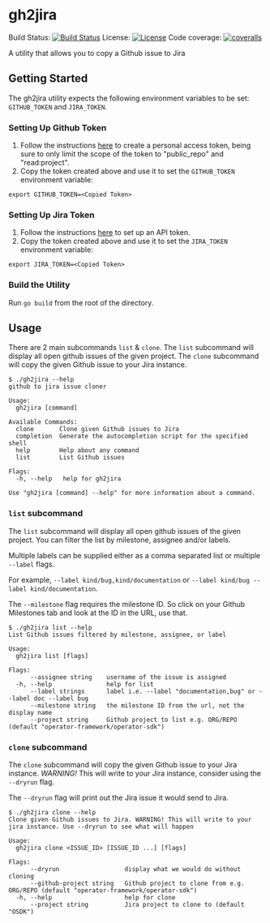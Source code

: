 # gh2jira

Build Status:
[![Build Status][actions-img]](https://github.com/jmrodri/gh2jira/actions)
License:
[![License](http://img.shields.io/:license-apache-blue.svg)](http://www.apache.org/licenses/LICENSE-2.0.html)
Code coverage:
[![coveralls][coveralls-img]](https://coveralls.io/github/jmrodri/gh2jira?branch=main)

A utility that allows you to copy a Github issue to Jira

## Getting Started
The gh2jira utility expects the following environment variables to be set: `GITHUB_TOKEN` and `JIRA_TOKEN`.

### Setting Up Github Token
1. Follow the instructions [here](https://docs.github.com/en/authentication/keeping-your-account-and-data-secure/creating-a-personal-access-token#creating-a-personal-access-token-classic) to create a personal access token, being sure to only limit the scope of the token to "public_repo" and "read:project".
2. Copy the token created above and use it to set the `GITHUB_TOKEN` environment variable:
```
export GITHUB_TOKEN=<Copied Token>
```

### Setting Up Jira Token
1. Follow the instructions [here](https://support.atlassian.com/atlassian-account/docs/manage-api-tokens-for-your-atlassian-account/#Create-an-API-token) to set up an API token.
2. Copy the token created above and use it to set the `JIRA_TOKEN` environment variable:
```
export JIRA_TOKEN=<Copied Token>
```

### Build the Utility
Run `go build` from the root of the directory.

## Usage
There are 2 main subcommands `list` & `clone`. The `list` subcommand will
display all open github issues of the given project. The `clone` subcommand will
copy the given Github issue to your Jira instance.

```
$ ./gh2jira --help
github to jira issue cloner

Usage:
  gh2jira [command]

Available Commands:
  clone       Clone given Github issues to Jira
  completion  Generate the autocompletion script for the specified shell
  help        Help about any command
  list        List Github issues

Flags:
  -h, --help   help for gh2jira

Use "gh2jira [command] --help" for more information about a command.
```

### `list` subcommand

The `list` subcommand will display all open github issues of the given project.
You can filter the list by milestone, assignee and/or labels.

Multiple labels can be supplied either as a comma separated list or multiple `--label` flags.

For example, `--label kind/bug,kind/documentation` or `--label kind/bug --label
kind/documentation`.

The `--milestone` flag requires the milestone ID. So click on your Github
Milestones tab and look at the ID in the URL, use that.

```
$ ./gh2jira list --help
List Github issues filtered by milestone, assignee, or label

Usage:
  gh2jira list [flags]

Flags:
      --assignee string    username of the issue is assigned
  -h, --help               help for list
      --label strings      label i.e. --label "documentation,bug" or --label doc --label bug
      --milestone string   the milestone ID from the url, not the display name
      --project string     Github project to list e.g. ORG/REPO (default "operator-framework/operator-sdk")
```

### `clone` subcommand

The `clone` subcommand will copy the given Github issue to your Jira instance.
*WARNING!* This will write to your Jira instance, consider using the `--dryrun`
flag.

The `--dryrun` flag will print out the Jira issue it would send to Jira.

```
$ ./gh2jira clone --help
Clone given Github issues to Jira. WARNING! This will write to your jira instance. Use --dryrun to see what will happen

Usage:
  gh2jira clone <ISSUE_ID> [ISSUE_ID ...] [flags]

Flags:
      --dryrun                  display what we would do without cloning
      --github-project string   Github project to clone from e.g. ORG/REPO (default "operator-framework/operator-sdk")
  -h, --help                    help for clone
      --project string          Jira project to clone to (default "OSDK")
```

[actions-img]: https://github.com/jmrodri/gh2jira/workflows/unit/badge.svg
[coveralls-img]: https://coveralls.io/repos/github/jmrodri/gh2jira/badge.svg?branch=main
